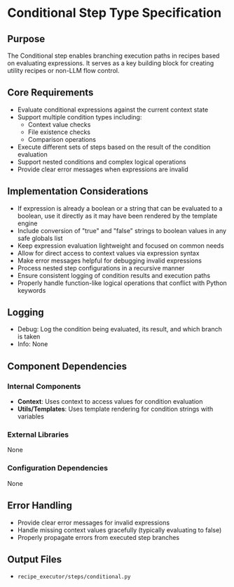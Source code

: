 # Conditional Step Type Specification

## Purpose

The Conditional step enables branching execution paths in recipes based on evaluating expressions. It serves as a key building block for creating utility recipes or non-LLM flow control.

## Core Requirements

- Evaluate conditional expressions against the current context state
- Support multiple condition types including:
  - Context value checks
  - File existence checks
  - Comparison operations
- Execute different sets of steps based on the result of the condition evaluation
- Support nested conditions and complex logical operations
- Provide clear error messages when expressions are invalid

## Implementation Considerations

- If expression is already a boolean or a string that can be evaluated to a boolean, use it directly as it may have been rendered by the template engine
- Include conversion of "true" and "false" strings to boolean values in any safe globals list
- Keep expression evaluation lightweight and focused on common needs
- Allow for direct access to context values via expression syntax
- Make error messages helpful for debugging invalid expressions
- Process nested step configurations in a recursive manner
- Ensure consistent logging of condition results and execution paths
- Properly handle function-like logical operations that conflict with Python keywords

## Logging

- Debug: Log the condition being evaluated, its result, and which branch is taken
- Info: None

## Component Dependencies

### Internal Components

- **Context**: Uses context to access values for condition evaluation
- **Utils/Templates**: Uses template rendering for condition strings with variables

### External Libraries

None

### Configuration Dependencies

None

## Error Handling

- Provide clear error messages for invalid expressions
- Handle missing context values gracefully (typically evaluating to false)
- Properly propagate errors from executed step branches

## Output Files

- `recipe_executor/steps/conditional.py`
